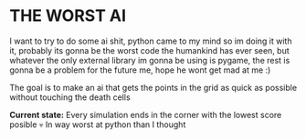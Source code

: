 # THE WORST AI

I want to try to do some ai shit, python came to my mind so im doing it with it, probably its gonna be the worst code the humankind has ever seen, but whatever
the only external library im gonna be using is pygame, the rest is gonna be a problem for the future me, hope he wont get mad at me :)

The goal is to make an ai that gets the points in the grid as quick as possible without touching the death cells

**Current state:**
Every simulation ends in the corner with the lowest score posible 💀
In way worst at python than I thought
